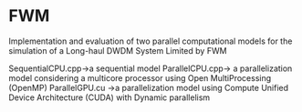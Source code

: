 # FWM

Implementation and evaluation of two parallel computational models for the simulation of a Long-haul DWDM System Limited by FWM

SequentialCPU.cpp->a sequential model
ParallelCPU.cpp-> a parallelization model considering a multicore processor using Open MultiProcessing (OpenMP)
ParallelGPU.cu ->a parallelization model using Compute Unified Device Architecture (CUDA) with Dynamic parallelism 
